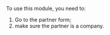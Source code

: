 To use this module, you need to:

1.  Go to the partner form;
2.  make sure the partner is a company.

